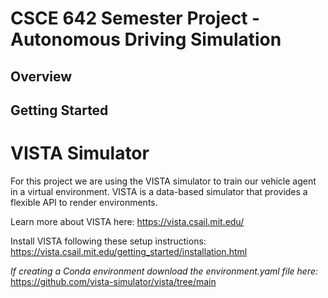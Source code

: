 # CSCE 642 Semester Project - Autonomous Driving Simulation

## Overview

## Getting Started

# VISTA Simulator
For this project we are using the VISTA simulator to train our vehicle agent in a virtual environment. VISTA is a data-based simulator that provides a flexible API to render environments. 

Learn more about VISTA here:
https://vista.csail.mit.edu/ 

Install VISTA following these setup instructions:
https://vista.csail.mit.edu/getting_started/installation.html

*If creating a Conda environment download the environment.yaml file here:*
https://github.com/vista-simulator/vista/tree/main